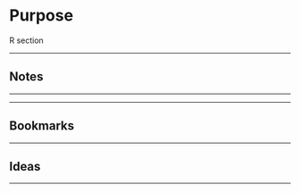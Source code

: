 # Purpose

R section

------

## Notes



------

[Books]: 1_R/1_BOOKS



------

## Bookmarks



------



## Ideas





------



